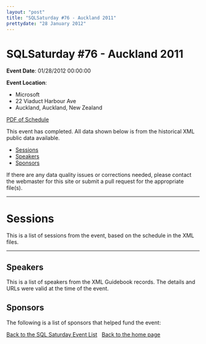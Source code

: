 ```yaml
---
layout: "post" 
title: "SQLSaturday #76 - Auckland 2011" 
prettydate: "28 January 2012" 
---
```

# SQLSaturday #76 - Auckland 2011
 
**Event Date**: 01/28/2012 00:00:00
 
**Event Location**:
- Microsoft
- 22 Viaduct Harbour Ave
- Auckland, Auckland, New Zealand
 
<a href="/assets/pdf/0076.pdf">PDF of Schedule</a>
 
This event has completed. All data shown below is from the historical XML public data available.
<ul>
   <li><a href="#sessions">Sessions</a></li>
   <li><a href="#speakers">Speakers</a></li>
   <li><a href="#sponsors">Sponsors</a></li>
</ul>
 
 
If there are any data quality issues or corrections needed, please contact the webmaster for this site or submit a pull request for the appropriate file(s). 
 
----------------------------------------------------------------------------------- 
 
# <a name="sessions"></a>Sessions
This is a list of sessions from the event, based on the schedule in the XML files.
 
----------------------------------------------------------------------------------- 
## <a name="#speakers"></a>Speakers
This is a list of speakers from the XML Guidebook records. The details and URLs were valid at the time of the event.
 
 
 
 
## <a name="sponsors"></a>Sponsors
The following is a list of sponsors that helped fund the event:
 
[Back to the SQL Saturday Event List](/past.html)
&nbsp;
[Back to the home page](/index.html)
